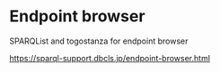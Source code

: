# Endpoint browser
SPARQList and togostanza for endpoint browser

https://sparql-support.dbcls.jp/endpoint-browser.html

